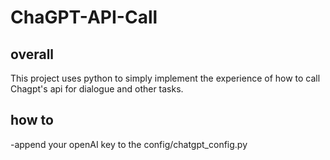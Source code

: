 # ChaGPT-API-Call

## overall
This project uses python to simply implement the experience of how to call Chagpt's api for dialogue and other tasks.

## how to
-append your openAI key to the config/chatgpt_config.py
